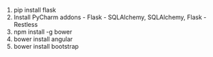 1. pip install flask
2. Install PyCharm addons - Flask - SQLAlchemy, SQLAlchemy, Flask - Restless
3. npm install -g bower
4. bower install angular
5. bower install bootstrap